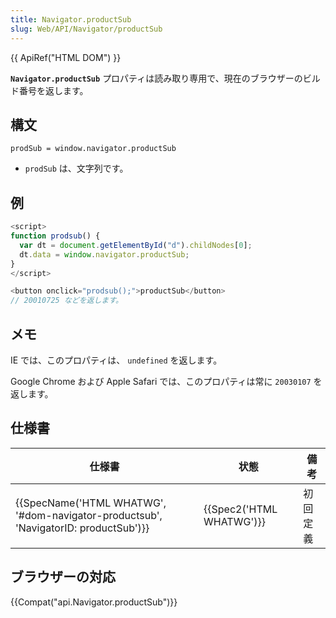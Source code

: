 ```yaml
---
title: Navigator.productSub
slug: Web/API/Navigator/productSub
---
```

{{ ApiRef("HTML DOM") }}

**`Navigator.productSub`** プロパティは読み取り専用で、現在のブラウザーのビルド番号を返します。

## 構文

```
prodSub = window.navigator.productSub
```

- `prodSub` は、文字列です。

## 例

```js
<script>
function prodsub() {
  var dt = document.getElementById("d").childNodes[0];
  dt.data = window.navigator.productSub;
}
</script>

<button onclick="prodsub();">productSub</button>
// 20010725 などを返します。
```

## メモ

IE では、このプロパティは、 `undefined` を返します。

Google Chrome および Apple Safari では、このプロパティは常に `20030107` を返します。

## 仕様書

| 仕様書                                                                                                           | 状態                             | 備考     |
| ---------------------------------------------------------------------------------------------------------------- | -------------------------------- | -------- |
| {{SpecName('HTML WHATWG', '#dom-navigator-productsub', 'NavigatorID: productSub')}} | {{Spec2('HTML WHATWG')}} | 初回定義 |

## ブラウザーの対応

{{Compat("api.Navigator.productSub")}}
